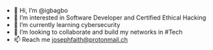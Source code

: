 - 👋 Hi, I’m @igbagbo
- 👀 I’m interested in Software Developer and Certified Ethical Hacking 
- 🌱 I’m currently learning cybersecurity 
- 💞️ I’m looking to collaborate and build my networks in #Tech 
- 📫 Reach me josephfaith@protonmail.ch

<!---
igbagbo/igbagbo is a ✨ special ✨ repository because its `README.md` (this file) appears on your GitHub profile.
You can click the Preview link to take a look at your changes.
--->
